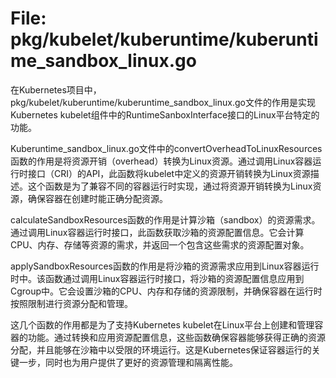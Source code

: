 # File: pkg/kubelet/kuberuntime/kuberuntime_sandbox_linux.go

在Kubernetes项目中，pkg/kubelet/kuberuntime/kuberuntime_sandbox_linux.go文件的作用是实现Kubernetes kubelet组件中的RuntimeSanboxInterface接口的Linux平台特定的功能。

Kuberuntime_sandbox_linux.go文件中的convertOverheadToLinuxResources函数的作用是将资源开销（overhead）转换为Linux资源。通过调用Linux容器运行时接口（CRI）的API，此函数将kubelet中定义的资源开销转换为Linux资源描述。这个函数是为了兼容不同的容器运行时实现，通过将资源开销转换为Linux资源，确保容器在创建时能正确分配资源。

calculateSandboxResources函数的作用是计算沙箱（sandbox）的资源需求。通过调用Linux容器运行时接口，此函数获取沙箱的资源配置信息。它会计算CPU、内存、存储等资源的需求，并返回一个包含这些需求的资源配置对象。

applySandboxResources函数的作用是将沙箱的资源需求应用到Linux容器运行时中。该函数通过调用Linux容器运行时接口，将沙箱的资源配置信息应用到Cgroup中。它会设置沙箱的CPU、内存和存储的资源限制，并确保容器在运行时按照限制进行资源分配和管理。

这几个函数的作用都是为了支持Kubernetes kubelet在Linux平台上创建和管理容器的功能。通过转换和应用资源配置信息，这些函数确保容器能够获得正确的资源分配，并且能够在沙箱中以受限的环境运行。这是Kubernetes保证容器运行的关键一步，同时也为用户提供了更好的资源管理和隔离性能。

